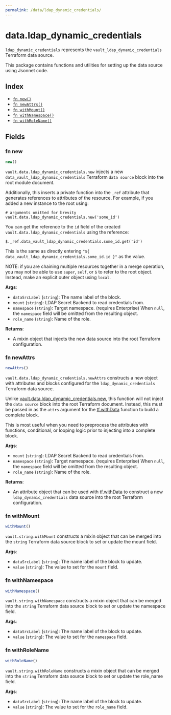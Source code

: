 ```yaml
---
permalink: /data/ldap_dynamic_credentials/
---
```


# data.ldap_dynamic_credentials

`ldap_dynamic_credentials` represents the `vault_ldap_dynamic_credentials` Terraform data source.



This package contains functions and utilities for setting up the data source using Jsonnet code.


## Index

* [`fn new()`](#fn-new)
* [`fn newAttrs()`](#fn-newattrs)
* [`fn withMount()`](#fn-withmount)
* [`fn withNamespace()`](#fn-withnamespace)
* [`fn withRoleName()`](#fn-withrolename)

## Fields

### fn new

```ts
new()
```


`vault.data.ldap_dynamic_credentials.new` injects a new `data_vault_ldap_dynamic_credentials` Terraform `data source`
block into the root module document.

Additionally, this inserts a private function into the `_ref` attribute that generates references to attributes of the
resource. For example, if you added a new instance to the root using:

    # arguments omitted for brevity
    vault.data.ldap_dynamic_credentials.new('some_id')

You can get the reference to the `id` field of the created `vault.data.ldap_dynamic_credentials` using the reference:

    $._ref.data_vault_ldap_dynamic_credentials.some_id.get('id')

This is the same as directly entering `"${ data_vault_ldap_dynamic_credentials.some_id.id }"` as the value.

NOTE: if you are chaining multiple resources together in a merge operation, you may not be able to use `super`, `self`,
or `$` to refer to the root object. Instead, make an explicit outer object using `local`.

**Args**:
  - `dataSrcLabel` (`string`): The name label of the block.
  - `mount` (`string`): LDAP Secret Backend to read credentials from.
  - `namespace` (`string`): Target namespace. (requires Enterprise) When `null`, the `namespace` field will be omitted from the resulting object.
  - `role_name` (`string`): Name of the role.

**Returns**:
- A mixin object that injects the new data source into the root Terraform configuration.


### fn newAttrs

```ts
newAttrs()
```


`vault.data.ldap_dynamic_credentials.newAttrs` constructs a new object with attributes and blocks configured for the `ldap_dynamic_credentials`
Terraform data source.

Unlike [vault.data.ldap_dynamic_credentials.new](#fn-new), this function will not inject the `data source`
block into the root Terraform document. Instead, this must be passed in as the `attrs` argument for the
[tf.withData](https://github.com/tf-libsonnet/core/tree/main/docs#fn-withdata) function to build a complete block.

This is most useful when you need to preprocess the attributes with functions, conditional, or looping logic prior to
injecting into a complete block.

**Args**:
  - `mount` (`string`): LDAP Secret Backend to read credentials from.
  - `namespace` (`string`): Target namespace. (requires Enterprise) When `null`, the `namespace` field will be omitted from the resulting object.
  - `role_name` (`string`): Name of the role.

**Returns**:
  - An attribute object that can be used with [tf.withData](https://github.com/tf-libsonnet/core/tree/main/docs#fn-withdata) to construct a new `ldap_dynamic_credentials` data source into the root Terraform configuration.


### fn withMount

```ts
withMount()
```

`vault.string.withMount` constructs a mixin object that can be merged into the `string`
Terraform data source block to set or update the mount field.



**Args**:
  - `dataSrcLabel` (`string`): The name label of the block to update.
  - `value` (`string`): The value to set for the `mount` field.


### fn withNamespace

```ts
withNamespace()
```

`vault.string.withNamespace` constructs a mixin object that can be merged into the `string`
Terraform data source block to set or update the namespace field.



**Args**:
  - `dataSrcLabel` (`string`): The name label of the block to update.
  - `value` (`string`): The value to set for the `namespace` field.


### fn withRoleName

```ts
withRoleName()
```

`vault.string.withRoleName` constructs a mixin object that can be merged into the `string`
Terraform data source block to set or update the role_name field.



**Args**:
  - `dataSrcLabel` (`string`): The name label of the block to update.
  - `value` (`string`): The value to set for the `role_name` field.

